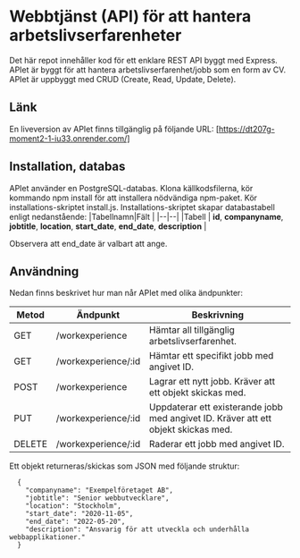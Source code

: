 # Webbtjänst (API) för att hantera arbetslivserfarenheter
Det här repot innehåller kod för ett enklare REST API byggt med Express. APIet är byggt för att hantera arbetslivserfarenhet/jobb som en form av CV. APIet är uppbyggt med CRUD (Create, Read, Update, Delete).

## Länk
En liveversion av APIet finns tillgänglig på följande URL: [https://dt207g-moment2-1-iu33.onrender.com/]

## Installation, databas
APIet använder en PostgreSQL-databas.
Klona källkodsfilerna, kör kommando npm install för att installera nödvändiga npm-paket. Kör installations-skriptet install.js. 
Installations-skriptet skapar databastabell enligt nedanstående:
|Tabellnamn|Fält  |
|--|--|
|Tabell  | **id**, **companyname**, **jobtitle**, **location**, **start_date**, **end_date**, **description**  |

Observera att end_date är valbart att ange.


## Användning
Nedan finns beskrivet hur man når APIet med olika ändpunkter:

|Metod  |Ändpunkt            |Beskrivning                                                                           |
|-------|--------------------|--------------------------------------------------------------------------------------|
|GET    |/workexperience     |Hämtar all tillgänglig arbetslivserfarenhet.                                          |
|GET    |/workexperience/:id |Hämtar ett specifikt jobb med angivet ID.                                             |
|POST   |/workexperience     |Lagrar ett nytt jobb. Kräver att ett objekt skickas med.                              |
|PUT    |/workexperience/:id |Uppdaterar ett existerande jobb med angivet ID. Kräver att ett objekt skickas med.    |
|DELETE |/workexperience/:id |Raderar ett jobb med angivet ID.                                                      |

Ett objekt returneras/skickas som JSON med följande struktur:
```
  {
    "companyname": "Exempelföretaget AB",
    "jobtitle": "Senior webbutvecklare",
    "location": "Stockholm",
    "start_date": "2020-11-05",
    "end_date": "2022-05-20",
    "description": "Ansvarig för att utveckla och underhålla webbapplikationer."
  }
```